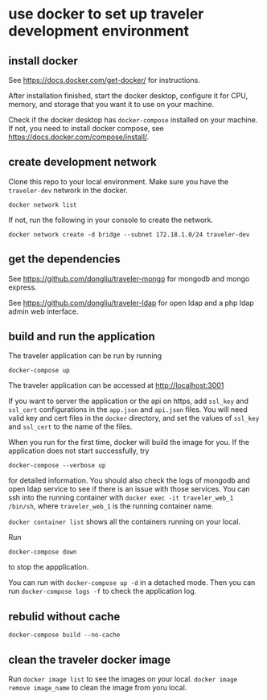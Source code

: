 # use docker to set up traveler development environment

## install docker

See <https://docs.docker.com/get-docker/> for instructions.

After installation finished, start the docker desktop, configure it for CPU, memory, and storage that you want it to use on your machine.

Check if the docker desktop has `docker-compose` installed on your machine. If not, you need to install docker compose, see <https://docs.docker.com/compose/install/>.

## create development network

Clone this repo to your local environment. Make sure you have the `traveler-dev` network in the docker.

```
docker network list
```

If not, run the following in your console to create the network.

```
docker network create -d bridge --subnet 172.18.1.0/24 traveler-dev
```

## get the dependencies

See <https://github.com/dongliu/traveler-mongo> for mongodb and mongo express.

See <https://github.com/dongliu/traveler-ldap> for open ldap and a php ldap admin web interface.

## build and run the application

The traveler application can be run by running

```
docker-compose up
```

The traveler application can be accessed at <http://localhost:3001>

If you want to server the application or the api on https, add `ssl_key` and `ssl_cert` configurations in the `app.json` and `api.json` files. You will need valid key and cert files in the `docker` directory, and set the values of `ssl_key` and `ssl_cert` to the name of the files.

When you run for the first time, docker will build the image for you. If the application does not start successfully, try

```
docker-compose --verbose up
```

for detailed information. You should also check the logs of mongodb and open ldap service to see if there is an issue with those services. You can ssh into the running container with `docker exec -it traveler_web_1 /bin/sh`, where `traveler_web_1` is the running container name.

`docker container list` shows all the containers running on your local.

Run

```
docker-compose down
```

to stop the appplication.

You can run with `docker-compose up -d` in a detached mode. Then you can run `docker-compose logs -f` to check the application log.

## rebulid without cache

```
docker-compose build --no-cache
```

## clean the traveler docker image

Run `docker image list` to see the images on your local. `docker image remove image_name` to clean the image from yoru local.
